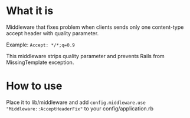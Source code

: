 # What it is

Middleware that fixes problem when clients sends only one
content-type accept header with quality parameter.

Example:
`Accept: */*;q=0.9`

This middleware strips quality parameter and prevents Rails from
MissingTemplate exception.

# How to use

Place it to lib/middleware and add `config.middleware.use "Middleware::AcceptHeaderFix"` to your config/application.rb
